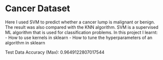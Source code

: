 # Cancer Dataset
Here I used SVM to predict whether a cancer lump is malignant or benign. 
The result was also compared with the KNN algorithm.
SVM is a supervised ML algorithm that is used for classification problems.
In this project I learnt:
    - How to use kernels in sklearn
    - How to tune the hyperparameters of an algorithm in sklearn

Test Data Accuracy (Max): 0.9649122807017544